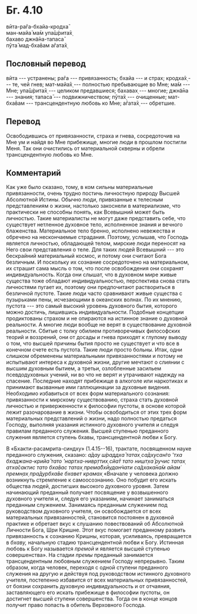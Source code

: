 # Бг. 4.10
вӣта-ра̄га-бхайа-кродха̄<br/>
ман-майа̄ ма̄м упа̄ш́рита̄х̣<br/>
бахаво джн̃а̄на-тапаса̄<br/>
пӯта̄ мад-бха̄вам а̄гата̄х̣
## Пословный перевод

вӣта --- устранены; ра̄га --- привязанность; бхайа --- и страх; кродха̄х̣
--- те, чей гнев; мат-майа̄х̣ --- полностью пребывающие во Мне; ма̄м ---
Мне; упа̄ш́рита̄х̣ --- целиком предавшиеся; бахавах̣ --- многие; джн̃а̄на ---
знания; тапаса̄ --- подвижничеством; пӯта̄х̣ --- очищенные; мат-бха̄вам ---
трансцендентную любовь ко Мне; а̄гата̄х̣ --- обретшие.

## Перевод

Освободившись от привязанности, страха и гнева, сосредоточив на Мне ум и
найдя во Мне прибежище, многие люди в прошлом постигли Меня. Так они
очистились от материальной скверны и обрели трансцендентную любовь ко
Мне.

## Комментарий

Как уже было сказано, тому, в ком сильны материальные привязанности,
очень трудно постичь личностную природу Высшей Абсолютной Истины. Обычно
люди, привязанные к телесным представлениям о жизни, настолько закоснели
в материализме, что практически не способны понять, как Всевышний может
быть личностью. Такие материалисты не могут даже представить себе, что
существует нетленное духовное тело, исполненное знания и вечного
блаженства. Материальное тело бренно, исполнено невежества и обречено на
нескончаемые страдания. Поэтому, услышав, что Господь является
личностью, обладающей телом, мирские люди переносят на Него свои
представления о теле. Для таких людей Всевышний --- это бескрайний
материальный космос, и потому они считают Бога безличным. И поскольку их
сознание сосредоточено на материальном, их страшит сама мысль о том, что
после освобождения они сохранят индивидуальность. Когда они слышат, что
в духовном мире живые существа тоже обладают индивидуальностью,
перспектива снова стать личностями пугает их, поэтому они предпочитают
раствориться в безличной пустоте. Такие люди часто сравнивают живые
существа с пузырьками пены, исчезающими в океанских волнах. По их
мнению, пустота --- это самый высокий уровень духовного бытия, которого
можно достичь, лишившись индивидуальности. Подобные концепции
продиктованы страхом и не опираются на истинное знание о духовной
реальности. А многие люди вообще не верят в существование духовной
реальности. Сбитые с толку обилием противоречивых философских теорий и
воззрений, они от досады и гнева приходят к глупому выводу о том, что
высшей причины бытия просто не существует и что все в конечном счете
есть пустота. Такие люди просто больны. Итак, одни слишком обременены
материальными привязанностями и потому не испытывают интереса к духовной
жизни, другие мечтают о слиянии с высшим духовным бытием, а третьи,
озлобленные засильем псевдодуховных учений, ни во что не верят и
утрачивают надежду на спасение. Последние находят прибежище в алкоголе
или наркотиках и принимают вызванные ими галлюцинации за духовные
видения. Необходимо избавиться от всех форм материального сознания:
привязанности к мирскому существованию, страха стать духовной личностью
и приверженности к философии пустоты, в основе которой лежит
разочарование в жизни. Чтобы освободиться от этих трех форм материальных
представлений о жизни, надо полностью предаться Господу, выполняя
указания истинного духовного учителя и следуя правилам преданного
служения. Высшей ступенью преданного служения является ступень бхавы,
трансцендентной любви к Богу.

В «Бхакти-расамрита-синдху» (1.4.15--16), трактате, посвященном науке
преданного служения, сказано: *а̄дау ш́раддха̄ татах̣ са̄дхусан̇го 'тха
бхаджана-крийа̄ тато 'нартха-нивр̣ттих̣ сйа̄т тато ништ̣ха̄ ручис татах̣
атха̄сактис тато бха̄вас татах̣ према̄бхйудан̃чати са̄дхака̄на̄м айам̇ премн̣ах̣
пра̄дурбха̄ве бхавет крамах̣* «Вначале у человека должно возникнуть
стремление к самоосознанию. Оно побудит его искать общества людей,
достигших высокого духовного уровня. Затем начинающий преданный получает
посвящение у возвышенного духовного учителя и, следуя его указаниям,
начинает заниматься преданным служением. Занимаясь преданным служением
под руководством духовного учителя, он освобождается от всех
материальных привязанностей, становится постоянен в духовной практике и
обретает вкус к слушанию повествований об Абсолютной Личности Бога, Шри
Кришне. Этот вкус помогает преданному развить привязанность к сознанию
Кришны, которая, усиливаясь, превращается в *бхаву,* начальную стадию
трансцендентной любви к Богу. Истинная любовь к Богу называется *премой*
и является высшей ступенью совершенства». На стадии *премы* преданный
занимается трансцендентным любовным служением Господу непрерывно. Таким
образом, когда человек, переходя с одной ступени преданного служения на
другую и действуя под руководством истинного духовного учителя,
постепенно избавится от всех материальных привязанностей, от боязни
сохранить духовную индивидуальность и от отчаяния, заставляющего его
искать прибежище в философии пустоты, он достигнет высшей ступени
совершенства. Тогда он в конце концов получит право попасть в обитель
Верховного Господа.
